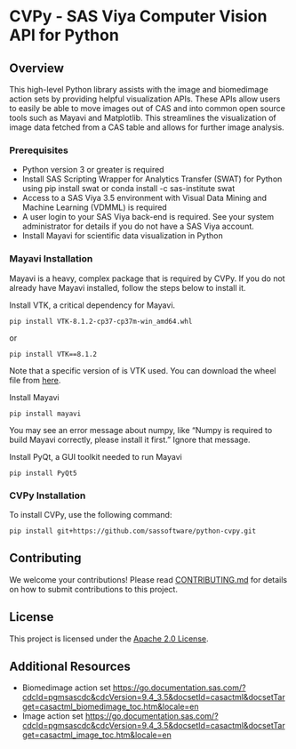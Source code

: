 # CVPy - SAS Viya Computer Vision API for Python

## Overview

This high-level Python library assists with the image and biomedimage action sets by providing helpful visualization APIs. These APIs allow users to easily be able to move images out of CAS and into common open source tools such as Mayavi and Matplotlib. This streamlines the visualization of image data fetched from a CAS table and allows for further image analysis.

### Prerequisites

- Python version 3 or greater is required
- Install SAS Scripting Wrapper for Analytics Transfer (SWAT) for Python using pip install swat or conda install -c sas-institute swat
- Access to a SAS Viya 3.5 environment with Visual Data Mining and Machine Learning (VDMML) is required
- A user login to your SAS Viya back-end is required. See your system administrator for details if you do not have a SAS Viya account.
- Install Mayavi for scientific data visualization in Python

### Mayavi Installation

Mayavi is a heavy, complex package that is required by CVPy. If you do not already have Mayavi installed, follow the steps below to install it.

Install VTK, a critical dependency for Mayavi.

`pip install VTK‑8.1.2‑cp37‑cp37m‑win_amd64.whl`

or

`pip install VTK==8.1.2`

Note that a specific version of is VTK used. You can download the wheel file from [here](https://www.lfd.uci.edu/~gohlke/pythonlibs/#vtk).

Install Mayavi

`pip install mayavi`

You may see an error message about numpy, like “Numpy is required to build Mayavi correctly, please install it first.” Ignore that message.

Install PyQt, a GUI toolkit needed to run Mayavi

`pip install PyQt5`

### CVPy Installation

To install CVPy, use the following command:

`pip install git+https://github.com/sassoftware/python-cvpy.git`

## Contributing

We welcome your contributions! Please read [CONTRIBUTING.md](CONTRIBUTING.md) for details on how to submit contributions to this project.

## License

This project is licensed under the [Apache 2.0 License](LICENSE).

## Additional Resources

* Biomedimage action set https://go.documentation.sas.com/?cdcId=pgmsascdc&cdcVersion=9.4_3.5&docsetId=casactml&docsetTarget=casactml_biomedimage_toc.htm&locale=en
* Image action set https://go.documentation.sas.com/?cdcId=pgmsascdc&cdcVersion=9.4_3.5&docsetId=casactml&docsetTarget=casactml_image_toc.htm&locale=en
